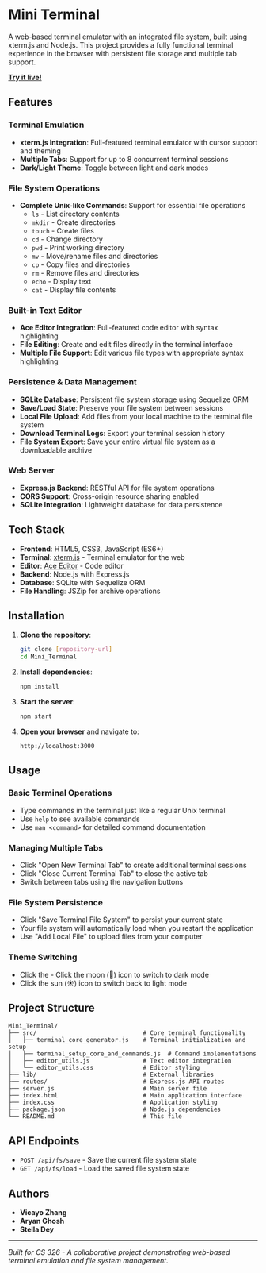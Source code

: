 # Mini Terminal

A web-based terminal emulator with an integrated file system, built using xterm.js and Node.js. This project provides a fully functional terminal experience in the browser with persistent file storage and multiple tab support.

**[Try it live!](https://326-mini-terminal.vercel.app/)**

## Features

### Terminal Emulation
- **xterm.js Integration**: Full-featured terminal emulator with cursor support and theming
- **Multiple Tabs**: Support for up to 8 concurrent terminal sessions
- **Dark/Light Theme**: Toggle between light and dark modes

### File System Operations
- **Complete Unix-like Commands**: Support for essential file operations
  - `ls` - List directory contents
  - `mkdir` - Create directories
  - `touch` - Create files
  - `cd` - Change directory
  - `pwd` - Print working directory
  - `mv` - Move/rename files and directories
  - `cp` - Copy files and directories
  - `rm` - Remove files and directories
  - `echo` - Display text
  - `cat` - Display file contents

### Built-in Text Editor
- **Ace Editor Integration**: Full-featured code editor with syntax highlighting
- **File Editing**: Create and edit files directly in the terminal interface
- **Multiple File Support**: Edit various file types with appropriate syntax highlighting

### Persistence & Data Management
- **SQLite Database**: Persistent file system storage using Sequelize ORM
- **Save/Load State**: Preserve your file system between sessions
- **Local File Upload**: Add files from your local machine to the terminal file system
- **Download Terminal Logs**: Export your terminal session history
- **File System Export**: Save your entire virtual file system as a downloadable archive

### Web Server
- **Express.js Backend**: RESTful API for file system operations
- **CORS Support**: Cross-origin resource sharing enabled
- **SQLite Integration**: Lightweight database for data persistence

## Tech Stack

- **Frontend**: HTML5, CSS3, JavaScript (ES6+)
- **Terminal**: [xterm.js](https://xtermjs.org/) - Terminal emulator for the web
- **Editor**: [Ace Editor](https://ace.c9.io/) - Code editor
- **Backend**: Node.js with Express.js
- **Database**: SQLite with Sequelize ORM
- **File Handling**: JSZip for archive operations

## Installation

1. **Clone the repository**:
   ```bash
   git clone [repository-url]
   cd Mini_Terminal
   ```

2. **Install dependencies**:
   ```bash
   npm install
   ```

3. **Start the server**:
   ```bash
   npm start
   ```

4. **Open your browser** and navigate to:
   ```
   http://localhost:3000
   ```

## Usage

### Basic Terminal Operations
- Type commands in the terminal just like a regular Unix terminal
- Use `help` to see available commands
- Use `man <command>` for detailed command documentation

### Managing Multiple Tabs
- Click "Open New Terminal Tab" to create additional terminal sessions
- Click "Close Current Terminal Tab" to close the active tab
- Switch between tabs using the navigation buttons

### File System Persistence
- Click "Save Terminal File System" to persist your current state
- Your file system will automatically load when you restart the application
- Use "Add Local File" to upload files from your computer

### Theme Switching
- Click the - Click the moon (🌙) icon to switch to dark mode
- Click the sun (☀️) icon to switch back to light mode 

## Project Structure

```
Mini_Terminal/
├── src/                              # Core terminal functionality
│   ├── terminal_core_generator.js    # Terminal initialization and setup
│   ├── terminal_setup_core_and_commands.js  # Command implementations
│   ├── editor_utils.js               # Text editor integration
│   └── editor_utils.css              # Editor styling
├── lib/                              # External libraries
├── routes/                           # Express.js API routes
├── server.js                         # Main server file
├── index.html                        # Main application interface
├── index.css                         # Application styling
├── package.json                      # Node.js dependencies
└── README.md                         # This file
```

## API Endpoints

- `POST /api/fs/save` - Save the current file system state
- `GET /api/fs/load` - Load the saved file system state


## Authors

- **Vicayo Zhang**
- **Aryan Ghosh**
- **Stella Dey**

---

*Built for CS 326 - A collaborative project demonstrating web-based terminal emulation and file system management.*